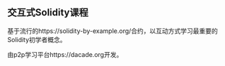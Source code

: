 ## 交互式Solidity课程
基于流行的https://solidity-by-example.org/合约，以互动方式学习最重要的Solidity初学者概念。

由p2p学习平台https://dacade.org开发。